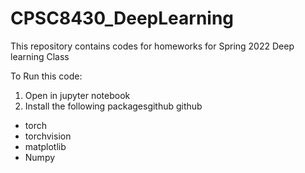 # CPSC8430_DeepLearning
This repository contains codes for homeworks for Spring 2022 Deep learning Class

To Run this code:
1. Open in jupyter notebook
2. Install the following packagesgithub github 
- torch 
- torchvision
- matplotlib
- Numpy

